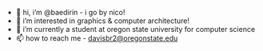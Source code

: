 - 👋 hi, i’m @baedirin - i go by nico!
- 👀 i’m interested in graphics & computer architecture!
- 🌱 i’m currently a student at oregon state university for computer science
- 📫 how to reach me - davisbr2@oregonstate.edu
<!---
baedirin/baedirin is a ✨ special ✨ repository because its `README.md` (this file) appears on your GitHub profile.
You can click the Preview link to take a look at your changes.
--->
